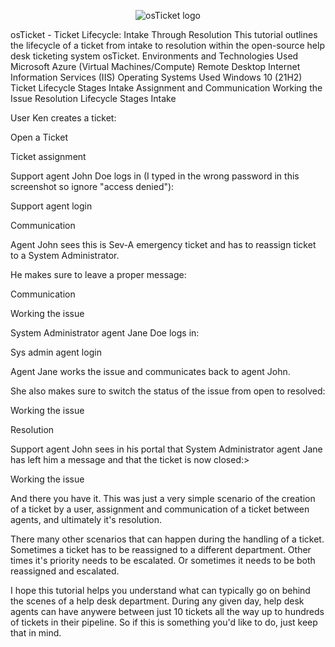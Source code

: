 <p align="center">
<img src="https://i.imgur.com/Clzj7Xs.png" alt="osTicket logo"/>
</p>

osTicket - Ticket Lifecycle: Intake Through Resolution
This tutorial outlines the lifecycle of a ticket from intake to resolution within the open-source help desk ticketing system osTicket.
Environments and Technologies Used
Microsoft Azure (Virtual Machines/Compute)
Remote Desktop
Internet Information Services (IIS)
Operating Systems Used
Windows 10 (21H2)
Ticket Lifecycle Stages
Intake
Assignment and Communication
Working the Issue
Resolution
Lifecycle Stages
Intake

User Ken creates a ticket:

Open a Ticket



Ticket assignment

Support agent John Doe logs in (I typed in the wrong password in this screenshot so ignore "access denied"):

Support agent login



Communication

Agent John sees this is Sev-A emergency ticket and has to reassign ticket to a System Administrator.

He makes sure to leave a proper message:

Communication



Working the issue

System Administrator agent Jane Doe logs in:

Sys admin agent login

Agent Jane works the issue and communicates back to agent John.

She also makes sure to switch the status of the issue from open to resolved:

Working the issue



Resolution

Support agent John sees in his portal that System Administrator agent Jane has left him a message and that the ticket is now closed:>

Working the issue



And there you have it. This was just a very simple scenario of the creation of a ticket by a user, assignment and communication of a ticket between agents, and ultimately it's resolution.

There many other scenarios that can happen during the handling of a ticket. Sometimes a ticket has to be reassigned to a different department. Other times it's priority needs to be escalated. Or sometimes it needs to be both reassigned and escalated.

I hope this tutorial helps you understand what can typically go on behind the scenes of a help desk department. During any given day, help desk agents can have anywere between just 10 tickets all the way up to hundreds of tickets in their pipeline. So if this is something you'd like to do, just keep that in mind.
